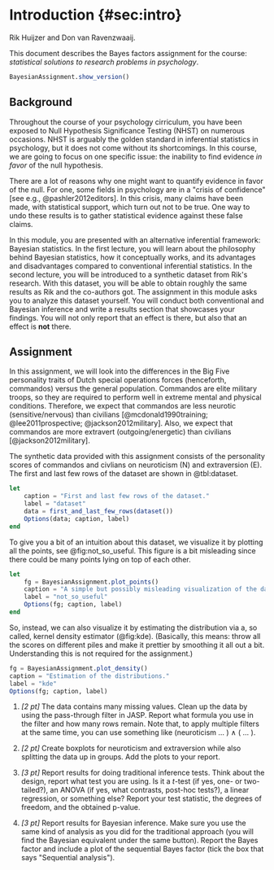 # Introduction {#sec:intro}

Rik Huijzer and Don van Ravenzwaaij.

This document describes the Bayes factors assignment for the course: _statistical solutions to research problems in psychology_.

```jl
BayesianAssignment.show_version()
```

## Background

Throughout the course of your psychology cirriculum, you have been exposed to Null Hypothesis Significance Testing (NHST) on numerous occasions.
NHST is arguably the golden standard in inferential statistics in psychology, but it does not come without its shortcomings.
In this course, we are going to focus on one specific issue:
the inability to find evidence _in favor_ of the null hypothesis.

There are a lot of reasons why one might want to quantify evidence in favor of the null.
For one, some fields in psychology are in a "crisis of confidence" [see e.g., @pashler2012editors].
In this crisis, many claims have been made, with statistical support, which turn out not to be true.
One way to undo these results is to gather statistical evidence against these false claims.

In this module, you are presented with an alternative inferential framework:
Bayesian statistics.
In the first lecture, you will learn about the philosophy behind Bayesian statistics, how it conceptually works, and its advantages and disadvantages compared to conventional inferential statistics.
In the second lecture, you will be introduced to a synthetic dataset from Rik's research.
With this dataset, you will be able to obtain roughly the same results as Rik and the co-authors got.
The assignment in this module asks you to analyze this dataset yourself.
You will conduct both conventional and Bayesian inference and write a results section that showcases your findings.
You will not only report that an effect is there, but also that an effect is **not** there.

## Assignment

In this assignment, we will look into the differences in the Big Five personality traits of Dutch special operations forces (henceforth, commandos) versus the general population.
Commandos are elite military troops, so they are required to perform well in extreme mental and physical conditions.
Therefore, we expect that commandos are less neurotic (sensitive/nervous) than civilians [@mcdonald1990training; @lee2011prospective; @jackson2012military].
Also, we expect that commandos are more extravert (outgoing/energetic) than civilians [@jackson2012military].

The synthetic data provided with this assignment consists of the personality scores of commandos and civlians on neuroticism (N) and extraversion (E).
The first and last few rows of the dataset are shown in @tbl:dataset.

```jl
let
    caption = "First and last few rows of the dataset."
    label = "dataset"
    data = first_and_last_few_rows(dataset())
    Options(data; caption, label)
end
```

To give you a bit of an intuition about this dataset, we visualize it by plotting all the points, see @fig:not_so_useful.
This figure is a bit misleading since there could be many points lying on top of each other.

```jl
let
    fg = BayesianAssignment.plot_points()
    caption = "A simple but possibly misleading visualization of the data."
    label = "not_so_useful"
    Options(fg; caption, label)
end
```

So, instead, we can also visualize it by estimating the distribution via a, so called, kernel density estimator (@fig:kde).
(Basically, this means: throw all the scores on different piles and make it prettier by smoothing it all out a bit.
Understanding this is not required for the assignment.)

```jl
fg = BayesianAssignment.plot_density()
caption = "Estimation of the distributions."
label = "kde"
Options(fg; caption, label)
```

1. _[2 pt]_ The data contains many missing values.
    Clean up the data by using the pass-through filter in JASP.
    Report what formula you use in the filter and how many rows remain.
    Note that, to apply multiple filters at the same time, you can use something like
    (neuroticism ... ) ∧ ( ... ).

1. _[2 pt]_ Create boxplots for neuroticism and extraversion while also splitting the data up in groups.
    Add the plots to your report.

1. _[3 pt]_ Report results for doing traditional inference tests.
    Think about the design, report what test you are using.
    Is it a _t_-test (if yes, one- or two-tailed?), an ANOVA (if yes, what contrasts, post-hoc tests?), a linear regression, or something else?
    Report your test statistic, the degrees of freedom, and the obtained p-value.

1. _[3 pt]_ Report results for Bayesian inference. Make sure you use the same kind of analysis as you did for the traditional approach (you will find the Bayesian equivalent under the same button).
    Report the Bayes factor and include a plot of the sequential Bayes factor (tick the box that says "Sequential analysis").
